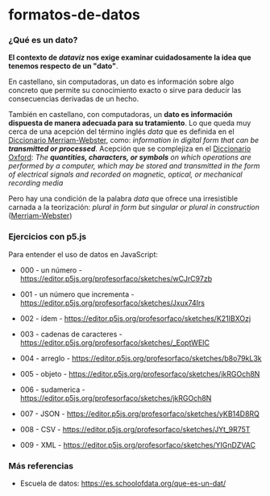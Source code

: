 # formatos-de-datos

### ¿Qué es un dato?

**El contexto de *dataviz* nos exige examinar cuidadosamente la idea que tenemos respecto de un "dato"**.

En castellano, sin computadoras, un dato es información sobre algo concreto que permite su conocimiento exacto o sirve para deducir las consecuencias derivadas de un hecho.

También en castellano, con computadoras, un **dato es información dispuesta de manera adecuada para su tratamiento**. Lo que queda muy cerca de una acepción del término inglés *data* que es definida en el [Diccionario Merriam-Webster](https://www.merriam-webster.com/dictionary/data), como: *information in digital form that can be **transmitted or processed***. Acepción que se complejiza en el [Diccionario Oxford](https://en.oxforddictionaries.com/definition/data): *The **quantities, characters, or symbols** on which operations are performed by a computer, which may be stored and transmitted in the form of electrical signals and recorded on magnetic, optical, or mechanical recording media*

Pero hay una condición de la palabra *data* que ofrece una irresistible carnada a la teorización: *plural in form but singular or plural in construction* ([Merriam-Webster](https://www.merriam-webster.com/dictionary/data))


### Ejercicios con p5.js

Para entender el uso de datos en JavaScript: 

- 000 - un número - https://editor.p5js.org/profesorfaco/sketches/wCJrC97zb

- 001 - un número que incrementa - https://editor.p5js.org/profesorfaco/sketches/Jxux74Irs

- 002 - ídem - https://editor.p5js.org/profesorfaco/sketches/K21IBXOzj

- 003 - cadenas de caracteres - https://editor.p5js.org/profesorfaco/sketches/_EoptWEIC

- 004 - arreglo - https://editor.p5js.org/profesorfaco/sketches/b8o79kL3k

- 005 - objeto - https://editor.p5js.org/profesorfaco/sketches/jkRGOch8N

- 006 - sudamerica - https://editor.p5js.org/profesorfaco/sketches/jkRGOch8N

- 007 - JSON - https://editor.p5js.org/profesorfaco/sketches/yKB14D8RQ

- 008 - CSV - https://editor.p5js.org/profesorfaco/sketches/JYt_9R75T

- 009 - XML - https://editor.p5js.org/profesorfaco/sketches/YIGnDZVAC


### Más referencias

- Escuela de datos: https://es.schoolofdata.org/que-es-un-dat/
